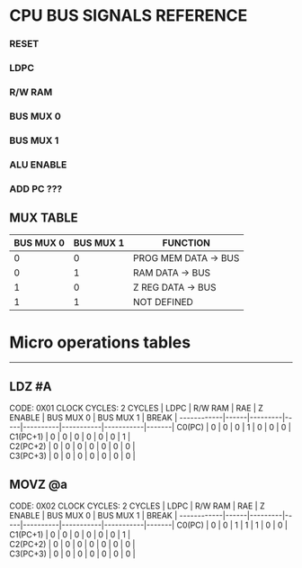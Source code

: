 
# CPU BUS SIGNALS REFERENCE

### RESET
### LDPC
### R/W RAM
### BUS MUX 0
### BUS MUX 1
### ALU ENABLE
### ADD PC ???
## MUX TABLE
BUS MUX 0 | BUS MUX 1 | FUNCTION
----------|-----------|----------|   
0         |     0     |  PROG MEM DATA -> BUS 
0         |     1     |  RAM DATA -> BUS
1         |     0     |  Z REG DATA -> BUS
1         |     1     |  NOT DEFINED

# Micro operations tables

---------------------------------
## LDZ #A
CODE: 0X01 
CLOCK CYCLES: 2
CYCLES      | LDPC | R/W RAM | RAE | Z ENABLE | BUS MUX 0 | BUS MUX 1 | BREAK | 
------------|------|---------|-----|----------|-----------|-----------|-------|
C0(PC)      |  0   |    0    |  0  |    1     |      0    |     0     |   0   |   
C1(PC+1)    |  0   |    0    |  0  |    0     |      0    |     0     |   1   |    
C2(PC+2)    |  0   |    0    |  0  |    0     |      0    |     0     |   0   |        
C3(PC+3)    |  0   |    0    |  0  |    0     |      0    |     0     |   0   |

## MOVZ @a
CODE: 0X02 
CLOCK CYCLES: 2
CYCLES      | LDPC | R/W RAM | RAE | Z ENABLE | BUS MUX 0 | BUS MUX 1 | BREAK | 
------------|------|---------|-----|----------|-----------|-----------|-------|
C0(PC)      |  0   |    0    |  1  |    1     |      1    |     0     |   0   |   
C1(PC+1)    |  0   |    0    |  0  |    0     |      0    |     0     |   1   |    
C2(PC+2)    |  0   |    0    |  0  |    0     |      0    |     0     |   0   |        
C3(PC+3)    |  0   |    0    |  0  |    0     |      0    |     0     |   0   |
